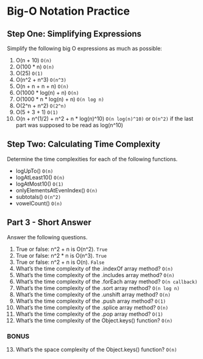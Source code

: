 Big-O Notation Practice
=======================

Step One: Simplifying Expressions
---------------------------------
Simplify the following big O expressions as much as possible:

1. O(n + 10) `O(n)`
2. O(100 * n) `O(n)`
3. O(25) `O(1)`
4. O(n^2 + n^3) `O(n^3)`
5. O(n + n + n + n) `O(n)`
6. O(1000 * log(n) + n) `O(n)`
7. O(1000 * n * log(n) + n) `O(n log n)`
8. O(2^n + n^2) `O(2^n)`
9. O(5 + 3 + 1) `O(1)`
10. O(n + n^(1/2) + n^2 + n * log(n)^10) `O(n log(n)^10)` or `O(n^2)` if the last part was supposed to be read as log(n^10)

Step Two: Calculating Time Complexity
-------------------------------------
Determine the time complexities for each of the following functions.

- logUpTo() `O(n)`
- logAtLeast10() `O(n)`
- logAtMost10() `O(1)`
- onlyElementsAtEvenIndex() `O(n)`
- subtotals() `O(n^2)`
- vowelCount() `O(n)`

Part 3 - Short Answer
---------------------
Answer the following questions.

1. True or false: n^2 + n is O(n^2). `True`
2. True or false: n^2 * n is O(n^3). `True`
3. True or false: n^2 + n is O(n). `False`
4. What’s the time complexity of the .indexOf array method? `O(n)`
5. What’s the time complexity of the .includes array method? `O(n)`
6. What’s the time complexity of the .forEach array method? `O(n callback)`
7. What’s the time complexity of the .sort array method? `O(n log n)`
8. What’s the time complexity of the .unshift array method? `O(n)`
9. What’s the time complexity of the .push array method? `O(1)`
10. What’s the time complexity of the .splice array method? `O(n)`
11. What’s the time complexity of the .pop array method? `O(1)`
12. What’s the time complexity of the Object.keys() function? `O(n)`

### BONUS

13. What’s the space complexity of the Object.keys() function? `O(n)`